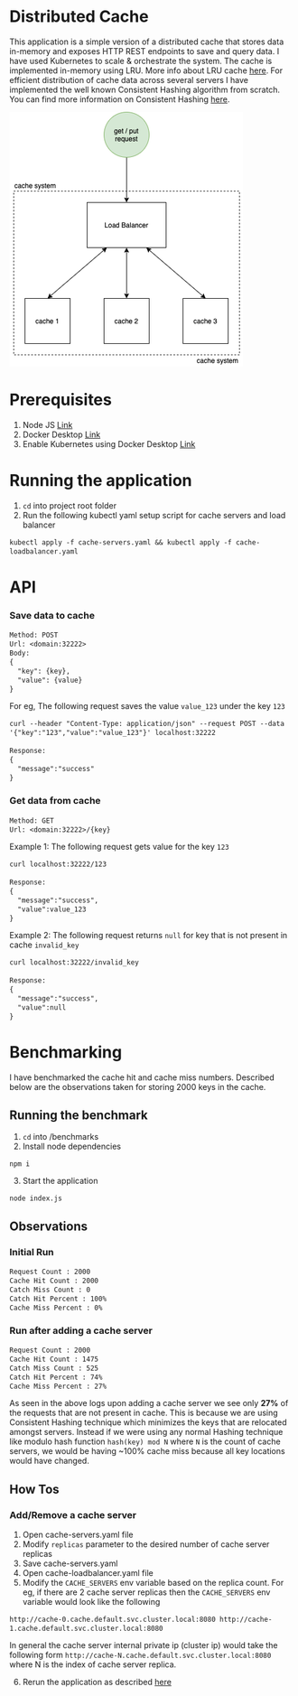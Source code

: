 # Distributed Cache
This application is a simple version of a distributed cache that stores data in-memory and exposes HTTP REST endpoints to save and query data. I have used Kubernetes to scale & orchestrate the system. The cache is implemented in-memory using LRU. More info about LRU cache [here](https://www.youtube.com/watch?v=DUbEgNw-F9c&t=12s). For efficient distribution of cache data across several servers I have implemented the well known Consistent Hashing algorithm from scratch. You can find more information on Consistent Hashing [here](https://www.toptal.com/big-data/consistent-hashing).

![Distributed Cache Architecture image](./cache-components.png)

# Prerequisites 
1. Node JS [Link](https://nodejs.org/en/download/)
2. Docker Desktop [Link](https://www.docker.com/products/docker-desktop)
3. Enable Kubernetes using Docker Desktop [Link](https://birthday.play-with-docker.com/kubernetes-docker-desktop/#2-enable-kubernetes)

# Running the application
1. `cd` into project root folder
2. Run the following kubectl yaml setup script for cache servers and load balancer
```
kubectl apply -f cache-servers.yaml && kubectl apply -f cache-loadbalancer.yaml
```

# API
### Save data to cache
```
Method: POST 
Url: <domain:32222>
Body:
{
  "key": {key},
  "value": {value}
}
```
For eg,
The following request saves the value `value_123` under the key `123`
```
curl --header "Content-Type: application/json" --request POST --data '{"key":"123","value":"value_123"}' localhost:32222

Response:
{
  "message":"success"
}
```

### Get data from cache
```
Method: GET 
Url: <domain:32222>/{key}
```
Example 1: The following request gets value for the key `123`
```
curl localhost:32222/123

Response:
{
  "message":"success",
  "value":value_123
}
```
Example 2: The following request returns `null` for key that is not present in cache `invalid_key`
```
curl localhost:32222/invalid_key

Response:
{
  "message":"success",
  "value":null
}
```

# Benchmarking
I have benchmarked the cache hit and cache miss numbers. Described below are the observations taken for storing 2000 keys in the cache. 

## Running the benchmark
1. `cd` into /benchmarks
2. Install node dependencies
```
npm i
```
3. Start the application
```
node index.js
```

## Observations
### Initial Run
```
Request Count : 2000
Cache Hit Count : 2000
Catch Miss Count : 0
Catch Hit Percent : 100%
Cache Miss Percent : 0%
```

### Run after adding a cache server
```
Request Count : 2000
Cache Hit Count : 1475
Catch Miss Count : 525
Catch Hit Percent : 74%
Cache Miss Percent : 27%
```
As seen in the above logs upon adding a cache server we see only **27%** of the requests that are not present in cache. This is because we are using Consistent Hashing technique which minimizes the keys that are relocated amongst servers. Instead if we were using any normal Hashing technique like modulo hash function `hash(key) mod N` where `N` is the count of cache servers, we would be having ~100% cache miss because all key locations would have changed. 

## How Tos
### Add/Remove a cache server
1. Open cache-servers.yaml file
2. Modify `replicas` parameter to the desired number of cache server replicas
3. Save cache-servers.yaml
4. Open cache-loadbalancer.yaml file
5. Modify the `CACHE_SERVERS` env variable based on the replica count. For eg, if there are 2 cache server replicas then the `CACHE_SERVERS` env variable would look like the following
```
http://cache-0.cache.default.svc.cluster.local:8080 http://cache-1.cache.default.svc.cluster.local:8080
```
In general the cache server internal private ip (cluster ip) would take the following form `http://cache-N.cache.default.svc.cluster.local:8080` where N is the index of cache server replica.

6. Rerun the application as described [here](#Running-the-application)

